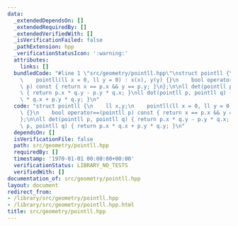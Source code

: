 ```yaml
---
data:
  _extendedDependsOn: []
  _extendedRequiredBy: []
  _extendedVerifiedWith: []
  _isVerificationFailed: false
  _pathExtension: hpp
  _verificationStatusIcon: ':warning:'
  attributes:
    links: []
  bundledCode: "#line 1 \"src/geometry/pointll.hpp\"\nstruct pointll {\n    ll x,y;\n\
    \    pointll(ll x = 0, ll y = 0) : x(x), y(y) {}\n    bool operator==(pointll\
    \ p) const { return x == p.x && y == p.y; }\n};\n\nll det(pointll p, pointll q)\
    \ { return p.x * q.y - p.y * q.x; }\nll dot(pointll p, pointll q) { return p.x\
    \ * q.x + p.y * q.y; }\n"
  code: "struct pointll {\n    ll x,y;\n    pointll(ll x = 0, ll y = 0) : x(x), y(y)\
    \ {}\n    bool operator==(pointll p) const { return x == p.x && y == p.y; }\n\
    };\n\nll det(pointll p, pointll q) { return p.x * q.y - p.y * q.x; }\nll dot(pointll\
    \ p, pointll q) { return p.x * q.x + p.y * q.y; }\n"
  dependsOn: []
  isVerificationFile: false
  path: src/geometry/pointll.hpp
  requiredBy: []
  timestamp: '1970-01-01 00:00:00+00:00'
  verificationStatus: LIBRARY_NO_TESTS
  verifiedWith: []
documentation_of: src/geometry/pointll.hpp
layout: document
redirect_from:
- /library/src/geometry/pointll.hpp
- /library/src/geometry/pointll.hpp.html
title: src/geometry/pointll.hpp
---
```

